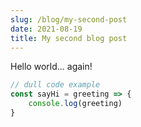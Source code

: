 ```yaml
---
slug: /blog/my-second-post
date: 2021-08-19
title: My second blog post
---
```


Hello world... again!

```javascript
// dull code example
const sayHi = greeting => {
	console.log(greeting)
}
```